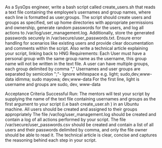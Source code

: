 As a SysOps engineer, write a bash script called create_users.sh that reads a text file containing the employee’s usernames and group names, where each line is formatted as user;groups.
The script should create users and groups as specified, set up home directories with appropriate permissions and ownership, generate random passwords for the users, and log all actions to /var/log/user_management.log. Additionally, store the generated passwords securely in /var/secure/user_passwords.txt.
Ensure error handling for scenarios like existing users and provide clear documentation and comments within the script.
Also write a technical article explaining your script, linking back to HNG
Requirements:
Each User must have a personal group with the same group name as the username, this group name will not be written in the text file.
A user can have multiple groups, each group delimited by comma ","
Usernames and user groups are separated by semicolon ";"- Ignore whitespace
e.g.
light; sudo,dev,www-data
idimma; sudo
mayowa; dev,www-data
For the first line, light is username and groups are sudo, dev, www-data


Acceptance Criteria
Successful Run: The mentors will test your script by supplying the name of the text file containing usernames and groups as the first argument to your script (i.e bash create_user.sh <name-of-text-file> ) in an Ubuntu machine.
All users should be created and assigned to their groups appropriately
The file /var/log/user_management.log should be created and contain a log of all actions performed by your script.
The file /var/secure/user_passwords.csv should be created and contain a list of all users and their passwords delimited by comma, and only the file owner should be able to read it.
The technical article is clear, concise and captures the reasoning behind each step in your script.
